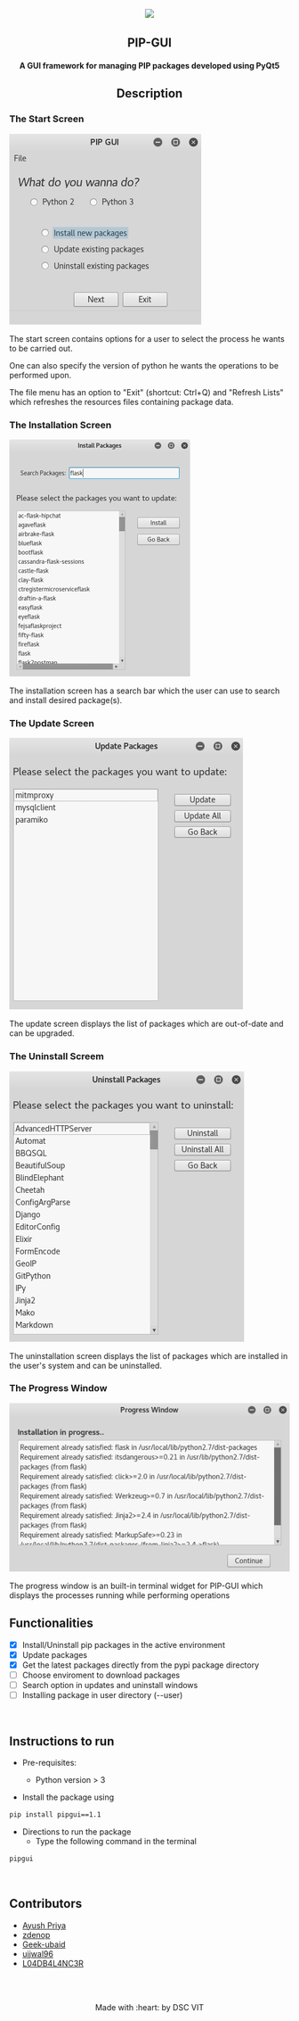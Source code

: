<p align="center">
	<img src="https://user-images.githubusercontent.com/30529572/72455010-fb38d400-37e7-11ea-9c1e-8cdeb5f5906e.png" />
	<h2 align="center"> PIP-GUI </h2>
	<h4 align="center"> A GUI framework for managing PIP packages developed using PyQt5 </h4>
  <h2 align="center"> Description </h2>
  
  ### The Start Screen
  
  ![alt text](readme/startScreen.png?raw=true "Start Window")

  The start screen contains options for a user to select the process he wants to be carried out.

  One can also specify the version of python he wants the operations to be performed upon.

  The file menu has an option to "Exit" (shortcut: Ctrl+Q) and "Refresh Lists" which refreshes the resources files containing package     data.


  ### The Installation Screen
  ![alt text](readme/installScreen.png?raw=true "Installation Window")

  The installation screen has a search bar which the user can use to search and install desired package(s).


  ### The Update Screen
  ![alt text](readme/updateScreen.png?raw=true "Updation Window")

  The update screen displays the list of packages which are out-of-date and can be upgraded.


  ### The Uninstall Screem
  ![alt text](readme/uninstallScreen.png?raw=true "Uninstallation Window")

  The uninstallation screen displays the list of packages which are installed in the user's system and can be uninstalled.


  ### The Progress Window
  ![alt text](readme/progressWindow.png?raw=true "Progress Window")

  The progress window is an built-in terminal widget for PIP-GUI which displays the processes running while performing operations
 </p>



## Functionalities
- [x]  Install/Uninstall pip packages in the active environment
- [x]  Update packages
- [x]  Get the latest packages directly from the pypi package directory
- [ ]  Choose enviroment to download packages
- [ ]  Search option in updates and uninstall windows
- [ ]  Installing package in user directory (--user)

<br>


## Instructions to run

* Pre-requisites:
  - Python version > 3
  
* Install the package using 
```bash
pip install pipgui==1.1
```

* Directions to run the package
  - Type the following command in the terminal
 ```bash
 pipgui
 ```

<br>

## Contributors

* [Ayush Priya](https://github.com/ayushpriya10)
* [zdenop](https://github.com/zdenop)
* [Geek-ubaid](https://github.com/Geek-ubaid)
* [ujjwal96](https://github.com/ujjwal96)
* [L04DB4L4NC3R](https://github.com/L04DB4L4NC3R)


<br>
<br>

<p align="center">
	Made with :heart: by DSC VIT
</p>


